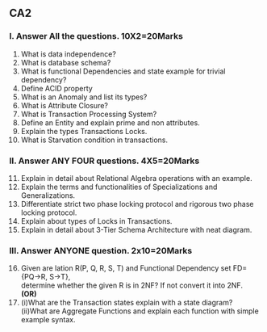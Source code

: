 ## CA2

### I. Answer All the questions. 10X2=20Marks

1. What is data independence?
2. What is database schema?
3. What is functional Dependencies and state example for trivial dependency?
4. Define ACID property
5. What is an Anomaly and list its types?
6. What is Attribute Closure?
7. What is Transaction Processing System?
8. Define an Entity and explain prime and non attributes.
9. Explain the types Transactions Locks.
10. What is Starvation condition in transactions.

### II. Answer ANY FOUR questions. 4X5=20Marks

11. Explain in detail about Relational Algebra operations with an example.
12. Explain the terms and functionalities of Specializations and Generalizations.
13. Differentiate strict two phase locking protocol and rigorous two phase locking protocol.
14. Explain about types of Locks in Transactions.
15. Explain in detail about 3-Tier Schema Architecture with neat diagram.

### III. Answer ANYONE question. 2x10=20Marks

16. Given are lation R(P, Q, R, S, T) and Functional Dependency set FD={PQ→R, S→T},\
     determine whether the given R is in 2NF? If not convert it into 2NF.\
    **(OR)**
17. (i)What are the Transaction states explain with a state diagram?\
    (ii)What are Aggregate Functions and explain each function with simple example syntax.
